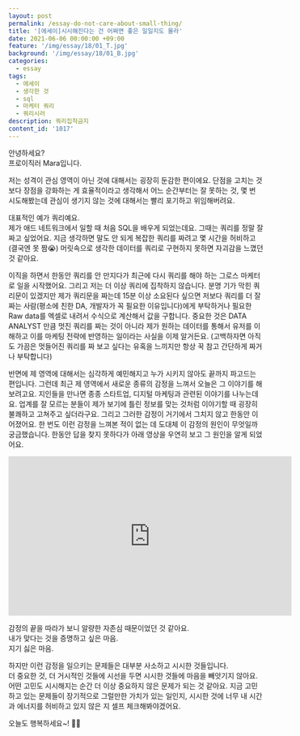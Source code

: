 ```yaml
---
layout: post
permalink: /essay-do-not-care-about-small-thing/
title: '[에세이]시시해진다는 건 어쩌면 좋은 일일지도 몰라'
date: 2021-06-06 00:00:00 +09:00
feature: '/img/essay/18/01_T.jpg'
background: '/img/essay/18/01_B.jpg'
categories:
  - essay
tags:
  - 에세이
  - 생각한 것 
  - sql
  - 마케터 쿼리
  - 쿼리시러
description: 쿼리집착금지
content_id: '1017'
---
```


안녕하세요?<br>프로이직러 Mara입니다.

저는 성격이 관심 영역이 아닌 것에 대해서는 굉장히 둔감한 편이에요. 단점을 고치는 것보다 장점을 강화하는 게 효율적이라고 생각해서 어느 순간부터는 잘 못하는 것, 몇 번 시도해봤는데 관심이 생기지 않는 것에 대해서는 빨리 포기하고 위임해버려요.

대표적인 예가 쿼리예요.<br>
제가 애드 네트워크에서 일할 때 처음 SQL을 배우게 되었는데요. 그때는 쿼리를 정말 잘 짜고 싶었어요. 지금 생각하면 말도 안 되게 복잡한 쿼리를 짜려고 몇 시간을 허비하고(결국엔 못 짬😭) 머릿속으로 생각한 데이터를 쿼리로 구현하지 못하면 자괴감을 느꼈던 것 같아요.

이직을 하면서 한동안 쿼리를 안 만지다가 최근에 다시 쿼리를 해야 하는 그로스 마케터로 일을 시작했어요. 그리고 저는 더 이상 쿼리에 집착하지 않습니다. 분명 기가 막힌 쿼리문이 있겠지만 제가 쿼리문을 짜는데 15분 이상 소요된다 싶으면 저보다 쿼리를 더 잘 짜는 사람(평소에 친한 DA, 개발자가 꼭 필요한 이유입니다)에게 부탁하거나 필요한 Raw data를 엑셀로 내려서 수식으로 계산해서 값을 구합니다. 중요한 것은 DATA ANALYST 만큼 멋진 쿼리를 짜는 것이 아니라 제가 원하는 데이터를 통해서 유저를 이해하고 이를 마케팅 전략에 반영하는 일이라는 사실을 이제 알거든요. (고백하자면 아직도 가끔은 멋들어진 쿼리를 짜 보고 싶다는 유혹을 느끼지만 항상 꾹 참고 간단하게 짜거나 부탁합니다)

반면에 제 영역에 대해서는 심각하게 예민해지고 누가 시키지 않아도 끝까지 파고드는 편입니다. 그런데 최근 제 영역에서 새로운 종류의 감정을 느껴서 오늘은 그 이야기를 해 보려고요. 지인들을 만나면 종종 스타트업, 디지털 마케팅과 관련된 이야기를 나누는데요. 업계를 잘 모르는 분들이 제가 보기에 틀린 정보를 맞는 것처럼 이야기할 때 굉장히 불쾌하고 고쳐주고 싶더라구요. 그리고 그러한 감정이 거기에서 그치지 않고 한동안 이어졌어요. 한 번도 이런 감정을 느껴본 적이 없는 데 도대체 이 감정의 원인이 무엇일까 궁금했습니다. 한동안 답을 찾지 못하다가 아래 영상을 우연히 보고 그 원인을 알게 되었어요.

<iframe width="560" height="315" src="https://www.youtube.com/embed/Lc0g_HKZUqM" title="YouTube video player" frameborder="0" allow="accelerometer; autoplay; clipboard-write; encrypted-media; gyroscope; picture-in-picture" allowfullscreen></iframe>

감정의 끝을 따라가 보니 알량한 자존심 때문이었던 것 같아요.<br>
내가 맞다는 것을 증명하고 싶은 마음.<br>
지기 싫은 마음.

하지만 이런 감정을 일으키는 문제들은 대부분 사소하고 시시한 것들입니다.<br>
더 중요한 것, 더 거시적인 것들에 시선을 두면 시시한 것들에 마음을 빼앗기지 않아요.어떤 고민도 시시해지는 순간 더 이상 중요하지 않은 문제가 되는 것 같아요. 지금 고민하고 있는 문제들이 장기적으로 그럴만한 가치가 있는 일인지, 시시한 것에 너무 내 시간과 에너지를 허비하고 있지 않은 지 셀프 체크해봐야겠어요.

오늘도 행복하세요~! 🙋‍♀️
